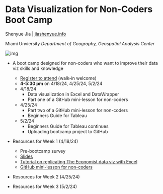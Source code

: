 # Data Visualization for Non-Coders Boot Camp

Shenyue Jia | [jiashenyue.info](https://www.jiashenyue.info/)

Miami Unviersity
*Department of Geography, Geospatial Analysis Center*

![img](https://eoimages.gsfc.nasa.gov/images/imagerecords/148000/148678/sakha_burnedarea_2018.png)

- A boot camp designed for non-coders who want to improve their data viz skills and knowledge
  - [Register to attend](https://events.miamioh.edu/event/data_visualization_without_coding24) (walk-in welcome)
  - **4-5:30 pm** on 4/18/24, 4/25/24, 5/2/24
  - 4/18/24
    - Data visualization in Excel and DataWrapper
    - Part one of a GitHub mini-lesson for non-coders
  - 4/25/24
    - Part two of a GitHub mini-lesson for non-coders
    - Beginners Guide for Tableau
  - 5/2/24
    - Beginners Guide for Tableau continues
    - Uploading bootcamp project to GitHub

- Resources for Week 1 (4/18/24)
  - Pre-bootcamp survey
  - [Slides](https://docs.google.com/presentation/d/1ZxSbaLjEOOXq35MxMHDFxbGH9YxG5eFpMKKRTJ6Icl0/edit?usp=sharing)
  - [Tutorial on replicating The Economist data viz with Excel](https://github.com/jiashenyue/data-viz-non-coders-boot-camp/blob/main/replicate-the-economist-viz-excel.md)
  - [GitHub mini-lesson for non-coders](https://github.com/jiashenyue/data-viz-non-coders-boot-camp/blob/main/first-github-repo.md)
- Resources for Week 2 (4/25/24)
- Resources for Week 3 (5/2/24)
